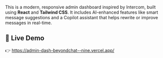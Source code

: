 This is a modern, responsive admin dashboard inspired by Intercom, built using **React** and **Tailwind CSS**. It includes AI-enhanced features like smart message suggestions and a Copilot assistant that helps rewrite or improve messages in real-time.

## 🚀 Live Demo

👉
https://admin-dash-beyondchat--nine.vercel.app/

